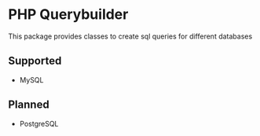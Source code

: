 # PHP Querybuilder
This package provides classes to create sql queries for different databases

## Supported
- MySQL

## Planned
- PostgreSQL